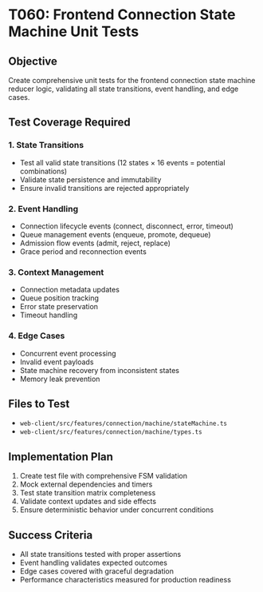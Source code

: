 # T060: Frontend Connection State Machine Unit Tests

## Objective
Create comprehensive unit tests for the frontend connection state machine reducer logic, validating all state transitions, event handling, and edge cases.

## Test Coverage Required

### 1. State Transitions
- Test all valid state transitions (12 states × 16 events = potential combinations)
- Validate state persistence and immutability
- Ensure invalid transitions are rejected appropriately

### 2. Event Handling  
- Connection lifecycle events (connect, disconnect, error, timeout)
- Queue management events (enqueue, promote, dequeue)
- Admission flow events (admit, reject, replace)
- Grace period and reconnection events

### 3. Context Management
- Connection metadata updates
- Queue position tracking
- Error state preservation
- Timeout handling

### 4. Edge Cases
- Concurrent event processing
- Invalid event payloads
- State machine recovery from inconsistent states
- Memory leak prevention

## Files to Test
- `web-client/src/features/connection/machine/stateMachine.ts`
- `web-client/src/features/connection/machine/types.ts`

## Implementation Plan
1. Create test file with comprehensive FSM validation
2. Mock external dependencies and timers
3. Test state transition matrix completeness
4. Validate context updates and side effects
5. Ensure deterministic behavior under concurrent conditions

## Success Criteria
- All state transitions tested with proper assertions
- Event handling validates expected outcomes  
- Edge cases covered with graceful degradation
- Performance characteristics measured for production readiness